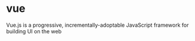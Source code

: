 # vue
Vue.js is a progressive, incrementally-adoptable JavaScript framework for building UI on the web
